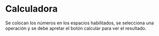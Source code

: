 # Calculadora

Se colocan los números en los espacios habilitados, se selecciona una operación y se debe apretar el botón calcular para ver el resultado.